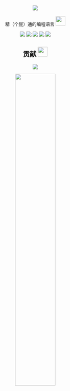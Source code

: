<p align = "center">
<h2 align="center"><img src = "https://github-readme-stats.vercel.app/api?username=chase535&show_icons=true&count_private=true&bg_color=270deg,91eae4,86a8e7,7f7fd5&title_color=314755&include_all_commits=true&locale=cn&line_height=27"></h2>
</p>

<p align="center">
精（个屁）通的编程语言 <img src="https://media.giphy.com/media/mGcNjsfWAjY5AEZNw6/giphy.gif" width="30">
</p>

<p align="center">
<img src="https://img.shields.io/badge/C-grey?style=flat-square&logo=c"/>
<img src="https://img.shields.io/badge/Python-grey?style=flat-square&logo=python"/>
  <img src="https://img.shields.io/badge/Shell-grey?style=flat-square&logo=shell"/>
<img src="https://img.shields.io/badge/JavaScript-grey?style=flat-square&logo=javascript"/>
<img src="https://img.shields.io/badge/Nodejs-grey?style=flat-square&logo=Node.js"/>
</p>

<p align="center">
<h2 align="center">贡献 <img src="https://media.giphy.com/media/WUlplcMpOCEmTGBtBW/giphy.gif" width="30"></h2>
</p>

<p align = "center">
 <img src="https://activity-graph.herokuapp.com/graph?username=chase535&bg_color=e9e4f0">
</p>

<p align = "center">
<img width="50%" src="https://github-readme-streak-stats.herokuapp.com/?user=chase535&theme=vue&locale=zh" />
</p>
